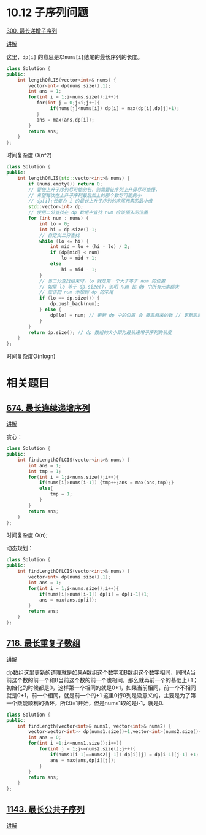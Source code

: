 # 10.12 子序列问题

[300. 最长递增子序列](https://leetcode.cn/problems/longest-increasing-subsequence/)

[讲解](https://programmercarl.com/0300.%E6%9C%80%E9%95%BF%E4%B8%8A%E5%8D%87%E5%AD%90%E5%BA%8F%E5%88%97.html#%E6%80%9D%E8%B7%AF)

这里，`dp[i]` 的意思是以`nums[i]`结尾的最长序列的长度。

```cpp
class Solution {
public:
    int lengthOfLIS(vector<int>& nums) {
        vector<int> dp(nums.size(),1);
        int ans = 1;
        for(int i = 1;i<nums.size();i++){
           for(int j = 0;j<i;j++){
                if(nums[j]<nums[i]) dp[i] = max(dp[i],dp[j]+1);
           }
           ans = max(ans,dp[i]);
        }
        return ans;
    }
};
```

时间复杂度 O(n^2)

```cpp
class Solution {
public:
    int lengthOfLIS(std::vector<int>& nums) {
        if (nums.empty()) return 0;
        // 要使上升子序列尽可能的长，则需要让序列上升得尽可能慢，
        // 希望每次在上升子序列最后加上的那个数尽可能的小
        // dp[i]:长度为 i 的最长上升子序列的末尾元素的最小值
        std::vector<int> dp; 
        // 使用二分查找在 dp 数组中查找 num 应该插入的位置
        for (int num : nums) {
            int lo = 0;
            int hi = dp.size()-1;
            // 自定义二分查找
            while (lo <= hi) {
                int mid = lo + (hi - lo) / 2;
                if (dp[mid] < num)
                    lo = mid + 1;
                else
                    hi = mid - 1;
            }
            // 当二分查找结束时，lo 就是第一个大于等于 num 的位置
            // 如果 lo 等于 dp.size()，说明 num 比 dp 中所有元素都大
            // 应该把 num 添加到 dp 的末尾
            if (lo == dp.size()) {
                dp.push_back(num); 
            } else {
                dp[lo] = num; // 更新 dp 中的位置 会 覆盖原来的数 // 更新前面的没什么影响，主要是更新最后一个数字。
            }
        }
        return dp.size(); // dp 数组的大小即为最长递增子序列的长度
    }
};
```

时间复杂度O(nlogn)
# 相关题目

## [674. 最长连续递增序列](https://leetcode.cn/problems/longest-continuous-increasing-subsequence/)

[讲解](https://programmercarl.com/0674.%E6%9C%80%E9%95%BF%E8%BF%9E%E7%BB%AD%E9%80%92%E5%A2%9E%E5%BA%8F%E5%88%97.html#%E7%AE%97%E6%B3%95%E5%85%AC%E5%BC%80%E8%AF%BE)

贪心： 

```cpp
class Solution {
public:
    int findLengthOfLCIS(vector<int>& nums) {
        int ans = 1;
        int tmp = 1;
        for(int i = 1;i<nums.size();i++){
            if(nums[i]>nums[i-1]) {tmp++;ans = max(ans,tmp);}
            else{
                tmp = 1;
            }
        }
        return ans;
    }
};
```

时间复杂度 O(n);

动态规划：

```cpp
class Solution {
public:
    int findLengthOfLCIS(vector<int>& nums) {
        vector<int> dp(nums.size(),1);
        int ans = 1;
        for(int i = 1;i<nums.size();i++){
            if(nums[i]>nums[i-1]) dp[i] = dp[i-1]+1;
            ans = max(ans,dp[i]);
        }
        return ans;
    }
};
```

## [718. 最长重复子数组](https://leetcode.cn/problems/maximum-length-of-repeated-subarray/)

[讲解](https://programmercarl.com/0718.%E6%9C%80%E9%95%BF%E9%87%8D%E5%A4%8D%E5%AD%90%E6%95%B0%E7%BB%84.html#%E7%AE%97%E6%B3%95%E5%85%AC%E5%BC%80%E8%AF%BE)

dp数组这里更新的道理就是如果A数组这个数字和B数组这个数字相同，同时A当前这个数的前一个和B当前这个数的前一个也相同，那么就再前一个的基础上+1；初始化的时候都是0，这样第一个相同的就是0+1，如果当前相同，前一个不相同就是0+1，前一个相同，就是前一个的+1
这里0行0列是没意义的，主要是为了第一个数能顺利的循环，所以i=1开始，但是nums1取的是i-1，就是0.
```cpp
class Solution {
public:
    int findLength(vector<int>& nums1, vector<int>& nums2) {
        vector<vector<int>> dp(nums1.size()+1,vector<int>(nums2.size()+1,0));
        int ans = 0;
        for(int i =1;i<=nums1.size();i++){
            for(int j = 1;j<=nums2.size();j++){
                if(nums1[i-1]==nums2[j-1]) dp[i][j] = dp[i-1][j-1] +1;
                ans = max(ans,dp[i][j]);
            }
        }
        return ans;
    }
};
```

## [1143. 最长公共子序列](https://leetcode.cn/problems/longest-common-subsequence/)

[讲解](https://programmercarl.com/1143.%E6%9C%80%E9%95%BF%E5%85%AC%E5%85%B1%E5%AD%90%E5%BA%8F%E5%88%97.html#%E6%80%9D%E8%B7%AF)

```cpp

```